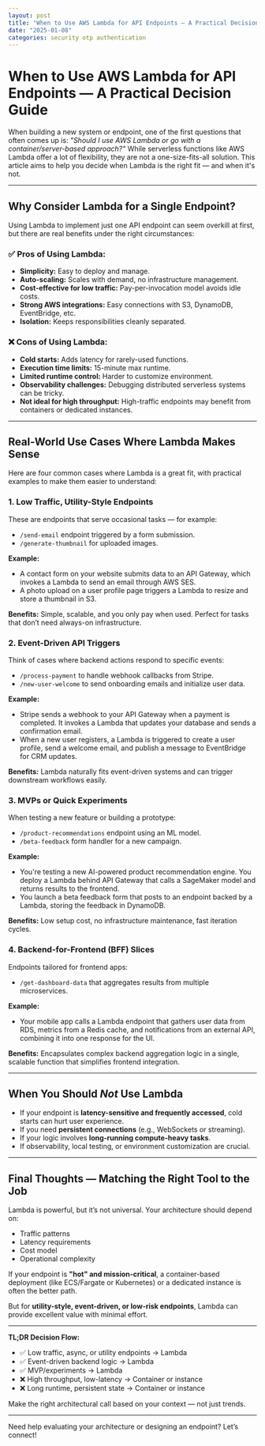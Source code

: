 ```yaml
---
layout: post
title: "When to Use AWS Lambda for API Endpoints — A Practical Decision Guide""
date: "2025-01-08"
categories: security otp authentication
---
```


# When to Use AWS Lambda for API Endpoints — A Practical Decision Guide

When building a new system or endpoint, one of the first questions that often comes up is: *"Should I use AWS Lambda or go with a container/server-based approach?"* While serverless functions like AWS Lambda offer a lot of flexibility, they are not a one-size-fits-all solution. This article aims to help you decide when Lambda is the right fit — and when it's not.

---

## Why Consider Lambda for a Single Endpoint?

Using Lambda to implement just one API endpoint can seem overkill at first, but there are real benefits under the right circumstances:

### ✅ Pros of Using Lambda:
- **Simplicity:** Easy to deploy and manage.
- **Auto-scaling:** Scales with demand, no infrastructure management.
- **Cost-effective for low traffic:** Pay-per-invocation model avoids idle costs.
- **Strong AWS integrations:** Easy connections with S3, DynamoDB, EventBridge, etc.
- **Isolation:** Keeps responsibilities cleanly separated.

### ❌ Cons of Using Lambda:
- **Cold starts:** Adds latency for rarely-used functions.
- **Execution time limits:** 15-minute max runtime.
- **Limited runtime control:** Harder to customize environment.
- **Observability challenges:** Debugging distributed serverless systems can be tricky.
- **Not ideal for high throughput:** High-traffic endpoints may benefit from containers or dedicated instances.

---

## Real-World Use Cases Where Lambda Makes Sense

Here are four common cases where Lambda is a great fit, with practical examples to make them easier to understand:

### 1. **Low Traffic, Utility-Style Endpoints**
These are endpoints that serve occasional tasks — for example:
- `/send-email` endpoint triggered by a form submission.
- `/generate-thumbnail` for uploaded images.

**Example:**
- A contact form on your website submits data to an API Gateway, which invokes a Lambda to send an email through AWS SES.
- A photo upload on a user profile page triggers a Lambda to resize and store a thumbnail in S3.

**Benefits:** Simple, scalable, and you only pay when used. Perfect for tasks that don’t need always-on infrastructure.

### 2. **Event-Driven API Triggers**
Think of cases where backend actions respond to specific events:
- `/process-payment` to handle webhook callbacks from Stripe.
- `/new-user-welcome` to send onboarding emails and initialize user data.

**Example:**
- Stripe sends a webhook to your API Gateway when a payment is completed. It invokes a Lambda that updates your database and sends a confirmation email.
- When a new user registers, a Lambda is triggered to create a user profile, send a welcome email, and publish a message to EventBridge for CRM updates.

**Benefits:** Lambda naturally fits event-driven systems and can trigger downstream workflows easily.

### 3. **MVPs or Quick Experiments**
When testing a new feature or building a prototype:
- `/product-recommendations` endpoint using an ML model.
- `/beta-feedback` form handler for a new campaign.

**Example:**
- You're testing a new AI-powered product recommendation engine. You deploy a Lambda behind API Gateway that calls a SageMaker model and returns results to the frontend.
- You launch a beta feedback form that posts to an endpoint backed by a Lambda, storing the feedback in DynamoDB.

**Benefits:** Low setup cost, no infrastructure maintenance, fast iteration cycles.

### 4. **Backend-for-Frontend (BFF) Slices**
Endpoints tailored for frontend apps:
- `/get-dashboard-data` that aggregates results from multiple microservices.

**Example:**
- Your mobile app calls a Lambda endpoint that gathers user data from RDS, metrics from a Redis cache, and notifications from an external API, combining it into one response for the UI.

**Benefits:** Encapsulates complex backend aggregation logic in a single, scalable function that simplifies frontend integration.

---

## When You Should *Not* Use Lambda
- If your endpoint is **latency-sensitive and frequently accessed**, cold starts can hurt user experience.
- If you need **persistent connections** (e.g., WebSockets or streaming).
- If your logic involves **long-running compute-heavy tasks**.
- If observability, local testing, or environment customization are crucial.

---

## Final Thoughts — Matching the Right Tool to the Job
Lambda is powerful, but it’s not universal. Your architecture should depend on:
- Traffic patterns
- Latency requirements
- Cost model
- Operational complexity

If your endpoint is **"hot" and mission-critical**, a container-based deployment (like ECS/Fargate or Kubernetes) or a dedicated instance is often the better path.

But for **utility-style, event-driven, or low-risk endpoints**, Lambda can provide excellent value with minimal effort.

---

**TL;DR Decision Flow:**
- ✅ Low traffic, async, or utility endpoints → Lambda
- ✅ Event-driven backend logic → Lambda
- ✅ MVP/experiments → Lambda
- ❌ High throughput, low-latency → Container or instance
- ❌ Long runtime, persistent state → Container or instance

Make the right architectural call based on your context — not just trends.

---

Need help evaluating your architecture or designing an endpoint? Let’s connect!


